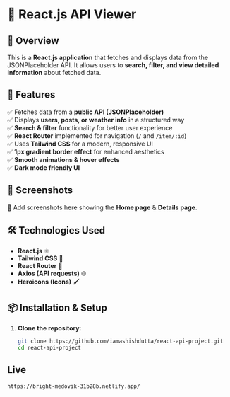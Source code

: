 # 🌟 React.js API Viewer

## 🚀 Overview
This is a **React.js application** that fetches and displays data from the JSONPlaceholder API. It allows users to **search, filter, and view detailed information** about fetched data.

## 🎯 Features
✅ Fetches data from a **public API (JSONPlaceholder)**  
✅ Displays **users, posts, or weather info** in a structured way  
✅ **Search & filter** functionality for better user experience  
✅ **React Router** implemented for navigation (`/` and `/item/:id`)  
✅ Uses **Tailwind CSS** for a modern, responsive UI  
✅ **1px gradient border effect** for enhanced aesthetics  
✅ **Smooth animations & hover effects**  
✅ **Dark mode friendly UI**  

## 📸 Screenshots
🚀 Add screenshots here showing the **Home page** & **Details page**.

## 🛠️ Technologies Used
- **React.js** ⚛️
- **Tailwind CSS** 🎨
- **React Router** 🔄
- **Axios (API requests)** 🌐
- **Heroicons (Icons)** 🖌️

## 📦 Installation & Setup
1. **Clone the repository:**
   ```bash
   git clone https://github.com/iamashishdutta/react-api-project.git
   cd react-api-project


 ## Live
  `https://bright-medovik-31b28b.netlify.app/`
